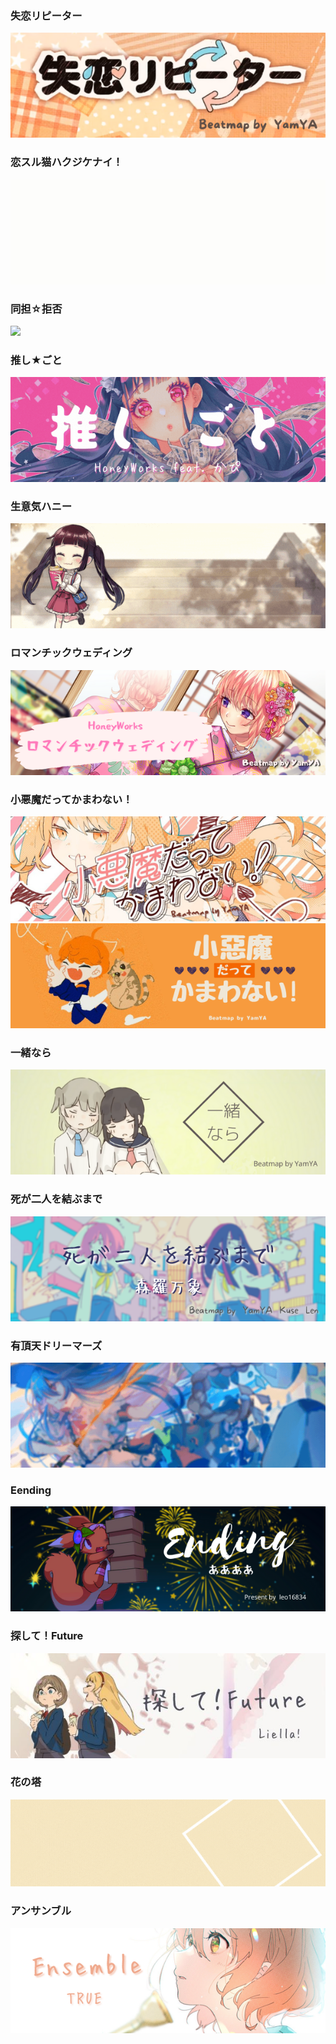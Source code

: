 
### 失恋リピーター
[![](https://github.com/tommy9301122/osu_banner/blob/main/%E5%A4%B1%E6%81%8B%E3%83%AA%E3%83%94%E3%83%BC%E3%82%BF%E3%83%BC.png)](https://osu.ppy.sh/beatmapsets/1041941)
### 恋スル猫ハクジケナイ！
[![](https://github.com/tommy9301122/osu_banner/blob/main/%E6%81%8B%E3%82%B9%E3%83%AB%E7%8C%AB%E3%83%8F%E3%82%AF%E3%82%B8%E3%82%B1%E3%83%8A%E3%82%A4%EF%BC%81.gif)](https://osu.ppy.sh/beatmapsets/1125675)
### 同担☆拒否
[![](https://github.com/tommy9301122/osu_banner/blob/main/%E5%90%8C%E6%8B%85%E2%98%86%E6%8B%92%E5%90%A6.gif)](https://osu.ppy.sh/beatmapsets/1417404)
### 推し★ごと
[![](https://github.com/tommy9301122/osu_banner/blob/main/%E6%8E%A8%E3%81%97%E2%98%85%E3%81%94%E3%81%A8.gif)](https://osu.ppy.sh/beatmapsets/1588011)
### 生意気ハニー
[![](https://github.com/tommy9301122/osu_banner/blob/main/%E7%94%9F%E6%84%8F%E6%B0%97%E3%83%8F%E3%83%8B%E3%83%BC.gif)](https://osu.ppy.sh/beatmapsets/1120459)
### ロマンチックウェディング
[![](https://github.com/tommy9301122/osu_banner/blob/main/%E3%83%AD%E3%83%9E%E3%83%B3%E3%83%81%E3%83%83%E3%82%AF%E3%82%A6%E3%82%A7%E3%83%87%E3%82%A3%E3%83%B3%E3%82%B0.png)](https://osu.ppy.sh/beatmapsets/1550322)
### 小悪魔だってかまわない！
[![](https://github.com/tommy9301122/osu_banner/blob/main/%E5%B0%8F%E6%82%AA%E9%AD%94%E3%81%A0%E3%81%A3%E3%81%A6%E3%81%8B%E3%81%BE%E3%82%8F%E3%81%AA%E3%81%84%EF%BC%81.png)](https://osu.ppy.sh/beatmapsets/1570458)
[![](https://github.com/tommy9301122/osu_banner/blob/main/%E5%B0%8F%E6%82%AA%E9%AD%94%E3%81%A0%E3%81%A3%E3%81%A6%E3%81%8B%E3%81%BE%E3%82%8F%E3%81%AA%E3%81%84%20New.png)](https://osu.ppy.sh/beatmapsets/1570458)
### 一緒なら
[![](https://github.com/tommy9301122/osu_banner/blob/main/%E4%B8%80%E7%B7%92%E3%81%AA%E3%82%89.png)](https://osu.ppy.sh/beatmapsets/1512451)
### 死が二人を結ぶまで
[![](https://github.com/tommy9301122/osu_banner/blob/main/%E6%AD%BB%E3%81%8C%E4%BA%8C%E4%BA%BA%E3%82%92%E7%B5%90%E3%81%B6%E3%81%BE%E3%81%A7.png)](https://osu.ppy.sh/beatmapsets/1286679)
### 有頂天ドリーマーズ
[![](https://github.com/tommy9301122/osu_banner/blob/main/%E6%9C%89%E9%A0%82%E5%A4%A9%E5%A4%A2%E6%83%B3%E5%AE%B6.gif)](https://osu.ppy.sh/beatmapsets/1550315#osu/3168015)
### Eending
[![](https://github.com/tommy9301122/osu_banner/blob/main/Ending.png)](https://osu.ppy.sh/beatmapsets/1666709#osu/3403175)
### 探して！Future
[![](https://github.com/tommy9301122/osu_banner/blob/main/Sagashite!%20Future.jpg)](https://osu.ppy.sh/beatmapsets/1994524#osu/4148673)
### 花の塔
[![](https://github.com/tommy9301122/osu_banner/blob/main/%E8%8A%B1%E3%81%AE%E5%A1%94.gif)](https://osu.ppy.sh/beatmapsets/2020705#osu/4208219)
### アンサンブル
[![](https://github.com/tommy9301122/osu_banner/blob/main/%E3%82%A2%E3%83%B3%E3%82%B5%E3%83%B3%E3%83%96%E3%83%AB.png)](https://osu.ppy.sh/beatmapsets/2038918#osu/4252811)
